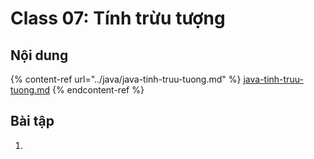 # Class 07: Tính trừu tượng

## Nội dung

{% content-ref url="../java/java-tinh-truu-tuong.md" %}
[java-tinh-truu-tuong.md](../java/java-tinh-truu-tuong.md)
{% endcontent-ref %}





## Bài tập

1.
